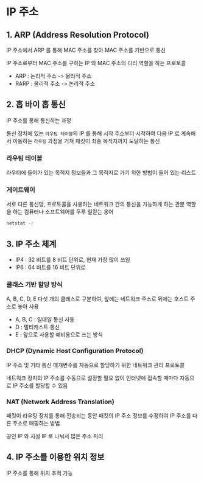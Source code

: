 # IP 주소

## 1. ARP (Address Resolution Protocol)

IP 주소에서 ARP 를 통해 MAC 주소를 찾아 MAC 주소를 기반으로 통신

IP 주소로부터 MAC 주소를 구하는 IP 와 MAC 주소의 다리 역할을 하는 프로토콜

- ARP : 논리적 주소 -> 물리적 주소
- RARP : 물리적 주소 -> 논리적 주소

## 2. 홉 바이 홉 통신

IP 주소를 통해 통신하는 과정

통신 장치에 있는 `라우팅 테이블`의 IP 를 통해 시작 주소부터 시작하여 다음 IP 로 계속해서 이동하는 `라우팅` 과정을 거쳐 패킷이 최종 목적지까지 도달하는 통신

### 라우팅 테이블

라우터에 들어가 있는 목적지 정보들과 그 목적지로 가기 위한 방법이 들어 있는 리스트

### 게이트웨이

서로 다른 통신망, 프로토콜을 사용하는 네트워크 간의 통신을 가능하게 하는 관문 역할을 하는 컴퓨터나 소프트웨어를 두루 일컫는 용어

```cmd
netstat -r
```

## 3. IP 주소 체계

- IP4 : 32 비트를 8 비트 단위로, 현재 가장 많이 쓰임
- IP6 : 64 비트를 16 비트 단위로

### 클래스 기반 할당 방식

A, B, C, D, E 다섯 개의 클래스로 구분하여, 앞에는 네트워크 주소로 뒤에는 호스트 주소로 놓아 사용

- A, B, C : 일대일 통신 사용
- D : 멀티캐스트 통신
- E : 앞으로 사용할 예비용으로 쓰는 방식

### DHCP (Dynamic Host Configuration Protocol)

IP 주소 및 기타 통신 매개변수를 자동으로 할당하기 위한 네트워크 관리 프로토콜

네트워크 장치의 IP 주소를 수동으로 설정할 필요 없이 인터넷에 접속할 때마다 자동으로 IP 주소를 할당할 수 있음

### NAT (Network Address Translation)

패킷이 라우팅 장치를 통해 전송되는 동안 패킷의 IP 주소 정보를 수정하여 IP 주소를 다른 주소로 매핑하는 방법

공인 IP 와 사설 IP 로 나눠서 많은 주소 처리

## 4. IP 주소를 이용한 위치 정보

IP 주소를 통해 위치 추적 가능
